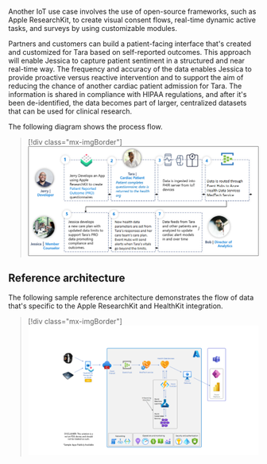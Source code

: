 Another IoT use case involves the use of open-source frameworks, such as Apple ResearchKit, to create visual consent flows, real-time dynamic active tasks, and surveys by using customizable modules.

Partners and customers can build a patient-facing interface that's created and customized for Tara based on self-reported outcomes. This approach will enable Jessica to capture patient sentiment in a structured and near real-time way. The frequency and accuracy of the data enables Jessica to provide proactive versus reactive intervention and to support the aim of reducing the chance of another cardiac patient admission for Tara. The information is shared in compliance with HIPAA regulations, and after it's been de-identified, the data becomes part of larger, centralized datasets that can be used for clinical research.

The following diagram shows the process flow.

> [!div class="mx-imgBorder"]
> [![Diagram of the timeline for process flow for PRO-driven care by using Apple ResearchKit.](../media/timeline.png)](../media/timeline.png#lightbox)

## Reference architecture

The following sample reference architecture demonstrates the flow of data that's specific to the Apple ResearchKit and HealthKit integration.

> [!div class="mx-imgBorder"]
> [![Diagram to show Apple ResearchKit and HealthKit integration.](../media/integration.png)](../media/integration.png#lightbox)
